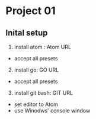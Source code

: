 # Project 01

## Inital setup ##
1. install atom : Atom URL
- accept all presets
2. install go: GO URL
- accept all presets
3. install git bash: GIT URL
- set editor to Atom
- use Winodws' console window
